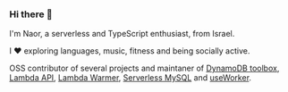 ### Hi there 👋

I'm Naor, a serverless and TypeScript enthusiast, from Israel.

I ❤️ exploring languages, music, fitness and being socially active.

OSS contributor of several projects and maintaner of [DynamoDB toolbox](https://www.npmjs.com/package/dynamodb-toolbox), [Lambda API](https://www.npmjs.com/package/lambda-api), [Lambda Warmer](https://www.npmjs.com/package/lambda-warmer), [Serverless MySQL](https://www.npmjs.com/package/serverless-mysql) and [useWorker](https://github.com/alewin/useWorker).

